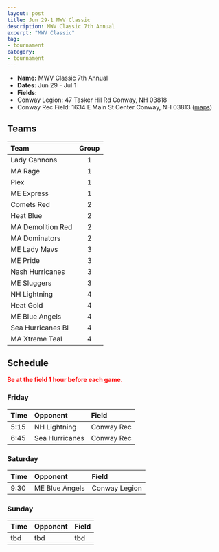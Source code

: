 ```yaml
---
layout: post
title: Jun 29-1 MWV Classic
description: MWV Classic 7th Annual
excerpt: "MWV Classic"
tag:
- tournament
category:
- tournament
---
```

* **Name:** MWV Classic 7th Annual
* **Dates:** Jun 29 - Jul 1
* **Fields:**  
* Conway Legion: 47 Tasker Hil Rd Conway, NH 03818
* Conway Rec Field: 1634 E Main St Center Conway, NH 03813 ([maps](http://maps.google.com/maps?q=1634%20E%20Main%20St%20Center%20Conway,%20NH%2003813))

## Teams

|Team                        |Group       |
|:---------------------------|:----------:|
|Lady Cannons	               |1 	       | 
|MA Rage	                   |1 	       | 
|Plex                        |1 	       |
|ME Express                  |1 	       |
|Comets Red	                 |2	         | 
|Heat Blue	                 |2 	       |
|MA Demolition Red	         |2 	       |
|MA Dominators	             |2 	       |
|ME Lady Mavs                |3          |
|ME Pride                    |3          |
|Nash Hurricanes             |3 	       |
|ME Sluggers                 |3          |
|NH Lightning	               |4 	       | 
|Heat Gold	                 |4 	       |
|ME Blue Angels              |4 	       |
|Sea Hurricanes Bl           |4 	       |
|MA Xtreme Teal              |4 	       |


## Schedule
**<span style="color:red">Be at the field 1 hour before each game.</span>**

### Friday

| Time | Opponent | Field |
|:---  |:---      |:---   |
| 5:15  | NH Lightning      | Conway Rec   |
| 6:45  | Sea Hurricanes    | Conway Rec   |


### Saturday

| Time | Opponent | Field |
|:---  |:---      |:---   |
| 9:30  | ME Blue Angels      | Conway Legion   |


### Sunday

| Time | Opponent | Field |
|:---  |:---      |:---   |
| tbd  | tbd      | tbd   |

